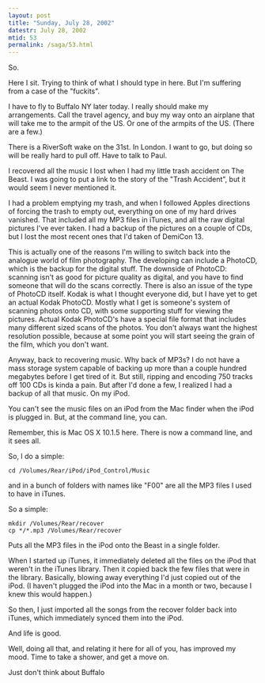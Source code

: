 ```yaml
---
layout: post
title: "Sunday, July 28, 2002"
datestr: July 28, 2002
mtid: 53
permalink: /saga/53.html
---
```


So.

Here I sit. Trying to think of what I should type in here. But I'm suffering
from a case of the "fuckits".

I have to fly to Buffalo NY later today. I really should make my arrangements.
Call the travel agency, and buy my way onto an airplane that will take me to
the armpit of the US. Or one of the armpits of the US. (There are a few.)

There is a RiverSoft wake on the 31st. In London. I want to go, but doing so
will be really hard to pull off. Have to talk to Paul.

I recovered all the music I lost when I had my little trash accident on The
Beast. I was going to put a link to the story of the "Trash Accident",
but it would seem I never mentioned it.

I had a problem emptying my trash, and when I followed Apples directions of
forcing the trash to empty out, everything on one of my hard drives vanished.
That included all my MP3 files in iTunes, and all the raw digital pictures I've
ever taken. I had a backup of the pictures on a couple of CDs, but I lost the
most recent ones that I'd taken of DemiCon 13.

This is actually one of the reasons I'm willing to switch back into the analogue
world of film photography. The developing can include a PhotoCD, which is the
backup for the digital stuff. The downside of PhotoCD: scanning isn't as good
for picture quality as digital, and you have to find someone that will do the
scans correctly. There is also an issue of the type of PhotoCD itself. Kodak
is what I thought everyone did, but I have yet to get an actual Kodak PhotoCD.
Mostly what I get is someone's system of scanning photos onto CD, with some
supporting stuff for viewing the pictures. Actual Kodak PhotoCD's have a special
file format that includes many different sized scans of the photos. You don't
always want the highest resolution possible, because at some point you will
start seeing the grain of the film, which you don't want.

Anyway, back to recovering music. Why back of MP3s? I do not have a mass storage
system capable of backing up more than a couple hundred megabytes before I get
tired of it. But still, ripping and encoding 750 tracks off 100 CDs is kinda
a pain. But after I'd done a few, I realized I had a backup of all that music.
On my iPod.

You can't see the music files on an iPod from the Mac finder when the iPod
is plugged in. But, at the command line, you can.

Remember, this is Mac OS X 10.1.5 here. There is now a command line, and it
sees all.

So, I do a simple:

    cd /Volumes/Rear/iPod/iPod_Control/Music

and in a bunch of folders with names like "F00" are all the MP3 files
I used to have in iTunes.

So a simple:

    mkdir /Volumes/Rear/recover
    cp */*.mp3 /Volumes/Rear/recover

Puts all the MP3 files in the iPod onto the Beast in a single folder.

When I started up iTunes, it immediately deleted all the files on the iPod
that weren't in the iTunes library. Then it copied back the few files that were
in the library. Basically, blowing away everything I'd just copied out of the
iPod. (I haven't plugged the iPod into the Mac in a month or two, because I
knew this would happen.)

So then, I just imported all the songs from the recover folder back into iTunes,
which immediately synced them into the iPod.

And life is good.

Well, doing all that, and relating it here for all of you, has improved my
mood. Time to take a shower, and get a move on.

Just don't think about Buffalo

